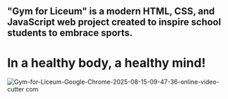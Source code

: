 ## "Gym for Liceum" is a modern HTML, CSS, and JavaScript web project created to inspire school students to embrace sports.
# In a healthy body, a healthy mind!

![Gym-for-Liceum-Google-Chrome-2025-08-15-09-47-36-_online-video-cutter com_](https://github.com/user-attachments/assets/e83f2c70-4ae0-4f51-9780-ea69ff0fc8e9)










